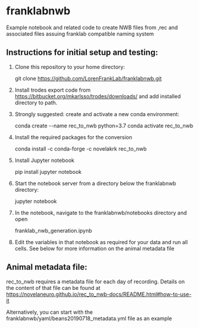 # franklabnwb

Example notebook and related code to create NWB files from ,rec and associated files assuing franklab
compatible naming system

## Instructions for initial setup and testing: 

1. Clone this repository to your home directory:

	git clone https://github.com/LorenFrankLab/franklabnwb.git

2. Install trodes export code from https://bitbucket.org/mkarlsso/trodes/downloads/ and add installed
directory to path.

3. Strongly suggested: create and activate a new conda environment:

	conda create --name rec_to_nwb python=3.7
	conda activate rec_to_nwb

4. Install the required packages for the conversion

	conda install -c conda-forge -c novelakrk rec_to_nwb

5.  Install Jupyter notebook

	pip install jupyter notebook

6. Start the notebook server from a directory below the franklabnwb directory:

	jupyter notebook

7. In the notebook, navigate to the franklabnwb/notebooks directory and open 

	franklab_nwb_generation.ipynb

8. Edit the variables in that notebook as required for your data and run all cells. See below for more
information on the animal metadata file


## Animal metadata file:

rec_to_nwb requires a metadata file for each day of recording. Details on the content of that file can
be found at https://novelaneuro.github.io/rec_to_nwb-docs/README.html#how-to-use-it

Alternatively, you can start with the franklabnwb/yaml/beans20190718_metadata.yml file as an example



